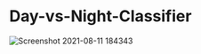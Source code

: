 # Day-vs-Night-Classifier
![Screenshot 2021-08-11 184343](https://user-images.githubusercontent.com/52671445/129035142-f5a2daf6-cbbb-4925-a502-1fe0ecf1ae01.png)

